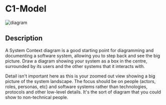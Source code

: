 # C1-Model

![diagram](https://www.plantuml.com/plantuml/svg/0/TP9DRXf148NtIDoXmWfBWL6ahBAo0oH68WdnZwoiKD5JG2LDzxYwUqno6oiB7o17u6Af7fC0iREZgvltlVUcJaD4YMbjOUKb1J8zOxbdNhLRBzWPcqg2LOnLU5CKWdVz9STLckixCTv5Sh5l_Bh0KXXTRLELYi7htjIYYzSV9eN5I27gQ3R8hpUnNocftMgt9cTVFbrVpMx6L-UpoUZzwEEmUvBdKvBWNJS3Na9dI85SxMrDfHSeO1GYiI0CneDXH-y_9xItYGHIIDjxOGzw0bQKu9AWPA68QtL9e3R1Wzd-AddfOP7jGEaX-4MyGw5-H_6NtrL_tTqLCPYC5N7-U00zPU8x4caKiK49eUKV21W0tVRUSg00MbcWPHATFEY5ssCLM1v6UeQgtSM5b_K1-iy8khuox1tQat-it8pUGeLQp9A4d64K8AWvfCQTP7jriavRcRFb4jK4w3ijGR3KoueiveIDdtRhWkpk2nnLCNQiqd-37kVCCIlnNodwlSZXtv_ckqHRerOOaesOgpdGTWXdqp4O31vemxga4FqtSXcAAIyU6zm-R7y-fUq9H-ulr9ceR4Y6Wghw15gWV-nDJLG-Gyhy-pPnuEV56wtTTeusFAT6PrDvYV-9aYLEoPNDuly6)

<!---
horusec-cli-C1

<IMG>
-->

## Description
A System Context diagram is a good starting point for diagramming and documenting a software system, allowing you to step back and see the big picture. Draw a diagram showing your system as a box in the centre, surrounded by its users and the other systems that it interacts with.

Detail isn't important here as this is your zoomed out view showing a big picture of the system landscape. The focus should be on people (actors, roles, personas, etc) and software systems rather than technologies, protocols and other low-level details. It's the sort of diagram that you could show to non-technical people.

